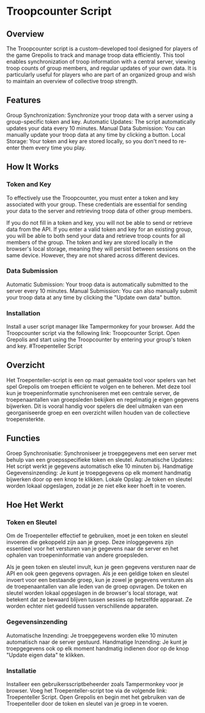 
# Troopcounter Script
## Overview
The Troopcounter script is a custom-developed tool designed for players of the game Grepolis to track and manage troop data efficiently. This tool enables synchronization of troop information with a central server, viewing troop counts of group members, and regular updates of your own data. It is particularly useful for players who are part of an organized group and wish to maintain an overview of collective troop strength.


## Features
Group Synchronization: Synchronize your troop data with a server using a group-specific token and key.
Automatic Updates: The script automatically updates your data every 10 minutes.
Manual Data Submission: You can manually update your troop data at any time by clicking a button.
Local Storage: Your token and key are stored locally, so you don't need to re-enter them every time you play.
##  How It Works
### Token and Key
To effectively use the Troopcounter, you must enter a token and key associated with your group. These credentials are essential for sending your data to the server and retrieving troop data of other group members.

If you do not fill in a token and key, you will not be able to send or retrieve data from the API.
If you enter a valid token and key for an existing group, you will be able to both send your data and retrieve troop counts for all members of the group.
The token and key are stored locally in the browser's local storage, meaning they will persist between sessions on the same device. However, they are not shared across different devices.

### Data Submission
Automatic Submission: Your troop data is automatically submitted to the server every 10 minutes.
Manual Submission: You can also manually submit your troop data at any time by clicking the "Update own data" button.
### Installation
Install a user script manager like Tampermonkey for your browser.
Add the Troopcounter script via the following link: Troopcounter Script.
Open Grepolis and start using the Troopcounter by entering your group's token and key.
#Troepenteller Script
## Overzicht
Het Troepenteller-script is een op maat gemaakte tool voor spelers van het spel Grepolis om troepen efficiënt te volgen en te beheren. Met deze tool kun je troepeninformatie synchroniseren met een centrale server, de troepenaantallen van groepsleden bekijken en regelmatig je eigen gegevens bijwerken. Dit is vooral handig voor spelers die deel uitmaken van een georganiseerde groep en een overzicht willen houden van de collectieve troepensterkte.


## Functies
Groep Synchronisatie: Synchroniseer je troepgegevens met een server met behulp van een groepsspecifieke token en sleutel.
Automatische Updates: Het script werkt je gegevens automatisch elke 10 minuten bij.
Handmatige Gegevensinzending: Je kunt je troepgegevens op elk moment handmatig bijwerken door op een knop te klikken.
Lokale Opslag: Je token en sleutel worden lokaal opgeslagen, zodat je ze niet elke keer hoeft in te voeren.
## Hoe Het Werkt
### Token en Sleutel
Om de Troepenteller effectief te gebruiken, moet je een token en sleutel invoeren die gekoppeld zijn aan je groep. Deze inloggegevens zijn essentieel voor het versturen van je gegevens naar de server en het ophalen van troepeninformatie van andere groepsleden.

Als je geen token en sleutel invult, kun je geen gegevens versturen naar de API en ook geen gegevens opvragen.
Als je een geldige token en sleutel invoert voor een bestaande groep, kun je zowel je gegevens versturen als de troepenaantallen van alle leden van de groep opvragen.
De token en sleutel worden lokaal opgeslagen in de browser's local storage, wat betekent dat ze bewaard blijven tussen sessies op hetzelfde apparaat. Ze worden echter niet gedeeld tussen verschillende apparaten.

### Gegevensinzending
Automatische Inzending: Je troepgegevens worden elke 10 minuten automatisch naar de server gestuurd.
Handmatige Inzending: Je kunt je troepgegevens ook op elk moment handmatig indienen door op de knop "Update eigen data" te klikken.
### Installatie
Installeer een gebruikersscriptbeheerder zoals Tampermonkey voor je browser.
Voeg het Troepenteller-script toe via de volgende link: Troepenteller Script.
Open Grepolis en begin met het gebruiken van de Troepenteller door de token en sleutel van je groep in te voeren.
